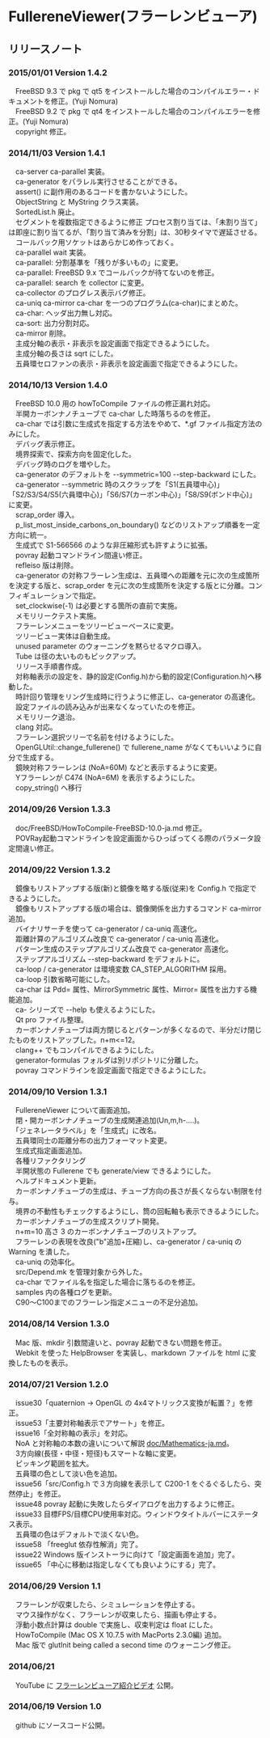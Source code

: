 # FullereneViewer(フラーレンビューア)
## リリースノート

### 2015/01/01 Version 1.4.2
　FreeBSD 9.3 で pkg で qt5 をインストールした場合のコンパイルエラー・ドキュメントを修正。(Yuji Nomura)  
　FreeBSD 9.2 で pkg で qt4 をインストールした場合のコンパイルエラーを修正。(Yuji Nomura)  
　copyright 修正。

### 2014/11/03 Version 1.4.1
　ca-server ca-parallel 実装。  
　ca-generator をパラレル実行させることができる。  
　assert() に副作用のあるコードを書かないようにした。  
　ObjectString と MyString クラス実装。  
　SortedList.h 廃止。  
　セグメントを複数指定できるように修正 プロセス割り当ては、「未割り当て」は即座に割り当てるが、「割り当て済みを分割」は、30秒タイマで遅延させる。  
　コールバック用ソケットはあらかじめ作っておく。  
　ca-parallel wait 実装。  
　ca-parallel: 分割基準を「残りが多いもの」に変更。  
　ca-parallel: FreeBSD 9.x でコールバックが待てないのを修正。  
　ca-parallel: search を collector に変更。  
　ca-collector のプログレス表示バグ修正。  
　ca-uniq ca-mirror ca-char を一つのプログラム(ca-char)にまとめた。  
　ca-char: ヘッダ出力無し対応。  
　ca-sort: 出力分割対応。  
　ca-mirror 削除。  
　主成分軸の表示・非表示を設定画面で指定できるようにした。  
　主成分軸の長さは sqrt にした。  
　五員環セロファンの表示・非表示を設定画面で指定できるようにした。

### 2014/10/13 Version 1.4.0
　FreeBSD 10.0 用の howToCompile ファイルの修正漏れ対応。  
　半開カーボンナノチューブで ca-char した時落ちるのを修正。  
　ca-char では引数に生成式を指定する方法をやめて、*.gf ファイル指定方法のみにした。  
　デバッグ表示修正。  
　境界探索で、探索方向を固定化した。  
　デバッグ時のログを増やした。  
　ca-generator のデフォルトを --symmetric=100 --step-backward にした。  
　ca-generator --symmetric 時のスクラップを「S1(五員環中心)」「S2/S3/S4/S5(六員環中心)」「S6/S7(カーボン中心)」「S8/S9(ボンド中心)」に変更。  
　scrap_order 導入。  
　p_list_most_inside_carbons_on_boundary() などのリストアップ順番を一定方向に統一。  
　生成式で S1-566566 のような非圧縮形式も許すように拡張。  
　povray 起動コマンドライン間違い修正。  
　refleiso 版は削除。  
　ca-generator の対称フラーレン生成は、五員環への距離を元に次の生成箇所を決定する版と、scrap_order を元に次の生成箇所を決定する版とに分離。コンフィギュレーションで指定。  
　set_clockwise(-1) は必要とする箇所の直前で実施。  
　メモリリークテスト実施。  
　フラーレンメニューをツリービューベースに変更。  
　ツリービュー実体は自動生成。  
　unused parameter のウォーニングを黙らせるマクロ導入。  
　Tube は径の太いものもピックアップ。  
　リリース手順書作成。  
　対称軸表示の設定を、静的設定(Config.h)から動的設定(Configuration.h)へ移動した。  
　時計回り管理をリング生成時に行うように修正し、ca-generator の高速化。  
　設定ファイルの読み込みが出来なくなっていたのを修正。  
　メモリリーク退治。  
　clang 対応。  
　フラーレン選択ツリーで名前を付けるようにした。  
　OpenGLUtil::change_fullerene() で fullerene_name がなくてもいいように自分で生成する。  
　鏡映対称フラーレンは (NoA=60M) などと表示するように変更。  
　Yフラーレンが C474 (NoA=6M) を表示するようにした。  
　copy_string() へ移行

### 2014/09/26 Version 1.3.3
　doc/FreeBSD/HowToCompile-FreeBSD-10.0-ja.md 修正。  
　POVRay起動コマンドラインを設定画面からひっぱってくる際のパラメータ設定間違い修正。

### 2014/09/22 Version 1.3.2
　鏡像もリストアップする版(新)と鏡像を略する版(従来)を Config.h で指定できるようにした。  
　鏡像もリストアップする版の場合は、鏡像関係を出力するコマンド ca-mirror 追加。  
　バイナリサーチを使って ca-generator / ca-uniq 高速化。  
　距離計算のアルゴリズム改良で ca-generator / ca-uniq 高速化。  
　パターン生成のステップアルゴリズム改良で ca-generator 高速化。  
　ステップアルゴリズム --step-backward をデフォルトに。  
　ca-loop / ca-generator は環境変数 CA_STEP_ALGORITHM 採用。  
　ca-loop 引数省略可能にした。  
　ca-char は Pdd= 属性、MirrorSymmetric 属性、Mirror= 属性を出力する機能追加。  
　ca- シリーズで --help も使えるようにした。  
　Qt pro ファイル整理。  
　カーボンナノチューブは両方閉じるとパターンが多くなるので、半分だけ閉じたものをリストアップした。n+m<=12。  
　clang++ でもコンパイルできるようにした。  
　generator-formulas フォルダは別リポジトリに分離した。  
　povray コマンドラインを設定画面で指定できるようにした。

### 2014/09/10 Version 1.3.1
　FullereneViewer について画面追加。  
　閉・開カーボンナノチューブの生成関連追加(Un,m,h-....)。  
　「ジェネレータラベル」を「生成式」に改名。  
　五員環同士の距離分布の出力フォーマット変更。  
　生成式指定画面追加。  
　各種リファクタリング  
　半開状態の Fullerene でも generate/view できるようにした。  
　ヘルプドキュメント更新。  
　カーボンナノチューブの生成は、チューブ方向の長さが長くならない制限を付与。  
　境界の不動性もチェックするようにし、筒の回転軸も表示できるようにした。  
　カーボンナノチューブの生成スクリプト開発。  
　n+m=10 高さ 3 のカーボンナノチューブのリストアップ。  
　フラーレンの表現を改良("b"追加+圧縮)し、ca-generator / ca-uniq の Warning を潰した。  
　ca-uniq の効率化。  
　src/Depend.mk を管理対象から外した。  
　ca-char でファイル名を指定した場合に落ちるのを修正。  
　samples 内の各種ログを更新。  
　C90〜C100までのフラーレン指定メニューの不足分追加。

### 2014/08/14 Version 1.3.0
　Mac 版、mkdir 引数間違いと、povray 起動できない問題を修正。  
　Webkit を使った HelpBrowser を実装し、markdown ファイルを html に変換したものを表示。

### 2014/07/21 Version 1.2.0
　issue30「quaternion → OpenGL の 4x4マトリックス変換が転置？」を修正。  
　issue53「主要対称軸表示でアサート」を修正。  
　issue16「全対称軸の表示」を対応。  
　NoA と対称軸の本数の違いについて解説 [doc/Mathematics-ja.md](Mathematics-ja.md)。  
　3方向線(長径・中径・短径)もスマートな軸に変更。  
　ピッキング範囲を拡大。  
　五員環の色として淡い色を追加。  
　issue56「src/Config.h で３方向線を表示して C200-1 をぐるぐるしたら、突然停止」を修正。  
　issue48 povray 起動に失敗したらダイアログを出力するように修正。  
　issue33 目標FPS/目標CPU使用率対応。ウィンドウタイトルバーにステータス表示。  
　五員環の色はデフォルトで淡くない色。  
　issue58 「freeglut 依存性解消」完了。  
　issue22 Windows 版インストーラに向けて「設定画面を追加」完了。  
　issue65 「中心に移動は指定しなくても良いようにする」完了。

### 2014/06/29 Version 1.1
　フラーレンが収束したら、シミュレーションを停止する。  
　マウス操作がなく、フラーレンが収束したら、描画も停止する。  
　浮動小数点計算は double で実施し、収束判定は float にした。  
　HowToCompile (Mac OS X 10.7.5 with MacPorts 2.3.0編) 追加。  
　Mac 版で glutInit being called a second time のウォーニング修正。

### 2014/06/21
　YouTube に [フラーレンビューア紹介ビデオ](https://www.youtube.com/watch?v=J_qkGaMuqyE) 公開。

### 2014/06/19 Version 1.0
　github にソースコード公開。

